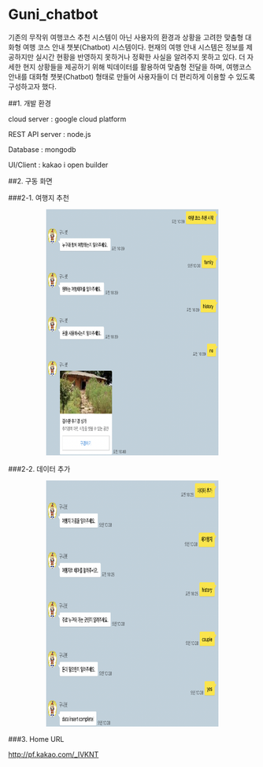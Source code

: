 # Guni_chatbot
기존의 무작위 여행코스 추천 시스템이 아닌 사용자의 환경과 상황을 고려한 맞춤형 대화형 여행 코스 안내 챗봇(Chatbot) 시스템이다.
현재의 여행 안내 시스템은 정보를 제공하지만 실시간 현황을 반영하지 못하거나 정확한 사실을 알려주지 못하고 있다. 
더 자세한 현지 상황들을 제공하기 위해 빅데이터를 활용하여 맞춤형 전달을 하며, 여행코스 안내를 대화형 챗봇(Chatbot) 형태로 만들어 
사용자들이 더 편리하게 이용할 수 있도록 구성하고자 했다. 

##1. 개발 환경


cloud server : google cloud platform

  
REST API server : node.js


Database : mongodb


UI/Client : kakao i open builder


##2. 구동 화면


###2-1. 여행지 추천


<p align="center"><img src="https://github.com/dgu-pmos/Guni_chatbot/blob/master/images/attraction_recommend.png" width="350" height="500"></p>

###2-2. 데이터 추가


<p align="center"><img src="https://github.com/dgu-pmos/Guni_chatbot/blob/master/images/data_insert.png" width="350" height="500"></p>


###3. Home URL


http://pf.kakao.com/_IVKNT

